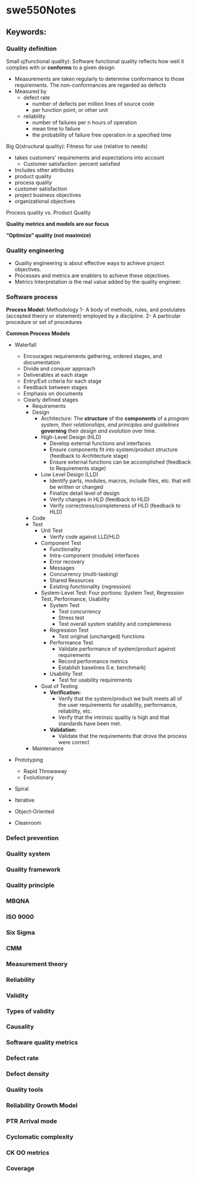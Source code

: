 # swe550Notes

## Keywords:

### Quality definition

Small q(functional quality): Software functional quality reflects how well it complies with or __conforms__ to a given design
* Measurements are taken regularly to determine conformance to those requirements. The non-conformances are regarded as defects
* Measured by
  * defect rate 
    * number of defects per million lines of source code
    * per function point, or other unit
  * reliability 
    * number of failures per n hours of operation
    * mean time to failure
    * the probability of failure free operation in a specified time
    
Big Q(structural quality): Fitness for use (relative to needs)
* takes customers' requirements and expectations into account
  * Customer satisfaction: percent satisfied
*  Includes other attributes
  * product quality
  * process quality
  * customer satisfaction
  * project business objectives
  * organizational objectives

Process quality vs. Product Quality 

**Quality metrics and models are our focus**

**“Optimize” quality (not maximize)**

### Quality engineering

* Quality engineering is about effective ways to achieve project objectives. 
* Processes and metrics are enablers to achieve these objectives. 
* Metrics Interpretation is the real value added by the quality engineer.

### Software process
**Process Model:** Methodology
1- A body of methods, rules, and postulates (accepted theory or statement) employed by a discipline. 
2- A particular procedure or set of procedures

**Common Process Models**

* Waterfall
  * Encourages requirements gathering, ordered stages, and documentation 
  * Divide and conquer approach
  * Deliverables at each stage
  * Entry/Exit criteria for each stage
  * Feedback between stages
  * Emphasis on documents  
  * Clearly defined stages 
    * Requirements
    * Design
      * Architecture: The **structure** of the **components** of a _program system, their relationships, and principles and guidelines_ **governing** their _design and evolution_ over time. 
      * High-Level Design (HLD) 
        * Develop external functions and interfaces
        * Ensure components fit into system/product structure (feedback to Architecture stage) 
        * Ensure external functions can be accomplished (feedback to Requirements stage) 
      * Low Level Design (LLD) 
        * Identify parts, modules, macros, include files, etc. that will be written or changed
        * Finalize detail level of design
        * Verify changes in HLD (feedback to HLD)
        * Verify correctness/completeness of HLD (feedback to HLD) 
    * Code
    * Test
      * Unit Test
        * Verify code against LLD/HLD 
      * Component Test
        * Functionality
        * Intra-component (module) interfaces
        * Error recovery
        * Messages
        * Concurrency (multi-tasking)
        * Shared Resources
        * Existing functionality (regression) 
      * System-Level Test: Four portions: System Test, Regression Test, Performance, Usability
        * System Test
          * Test concurrency
          * Stress test
          * Test overall system stability and completeness 
        * Regression Test
          * Test original (unchanged) functions
        * Performance Test
          * Validate performance of system/product against requirements
          * Record performance metrics
          * Establish baselines (I.e. benchmark)
        * Usability Test
          * Test for usability requirements 
      * Goal of Testing
        * **Verification:** 
          * Verify that the system/product we built meets all of the user requirements for usability, performance, reliability, etc.
          * Verify that the intrinsic quality is high and that standards have been met.
        * **Validation:**
          * Validate that the requirements that drove the process were correct
    * Maintenance
    
* Prototyping
  * Rapid Throwaway
  * Evolutionary
* Spiral
* Iterative
* Object-Oriented
* Cleanroom 
### Defect prevention

### Quality system

### Quality framework

### Quality principle

### MBQNA

### ISO 9000

### Six Sigma

### CMM

### Measurement theory

### Reliability

### Validity

### Types of validity

### Causality

### Software quality metrics

### Defect rate

### Defect density

### Quality tools

### Reliability Growth Model

### PTR Arrival mode

### Cyclomatic complexity

### CK OO metrics

### Coverage

